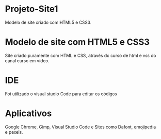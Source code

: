 # Projeto-Site1
Modelo de site criado com HTML5 e CSS3.

# Modelo de site com HTML5 e CSS3
Site criado puramente com HTML e CSS, através do curso de html e vss do canal curso em vídeo.

# IDE
Foi utilizado o visual studio Code para editar os códigos

# Aplicativos
Google Chrome, Gimp, Visual Studio Code e Sites como Dafont, emojipedia e pexels.
